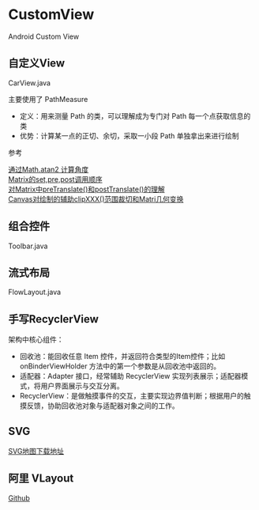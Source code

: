 # CustomView
Android Custom View

## 自定义View
CarView.java

主要使用了 PathMeasure
* 定义：用来测量 Path 的类，可以理解成为专门对 Path 每一个点获取信息的类
* 优势：计算某一点的正切、余切，采取一小段 Path 单独拿出来进行绘制

参考

[通过Math.atan2 计算角度](https://www.jianshu.com/p/9817e267925a)  
[Matrix的set,pre,post调用顺序](https://www.cnblogs.com/dyllove98/archive/2013/06/12/3132802.html)  
[对Matrix中preTranslate()和postTranslate()的理解](https://blog.csdn.net/programchangesworld/article/details/49078387)  
[Canvas对绘制的辅助clipXXX()范围裁切和Matri几何变换](https://hencoder.com/ui-1-4/)

## 组合控件
Toolbar.java

## 流式布局
FlowLayout.java

## 手写RecyclerView

架构中核心组件：
* 回收池：能回收任意 Item 控件，并返回符合类型的Item控件；比如 onBinderViewHolder 方法中的第一个参数是从回收池中返回的。
* 适配器：Adapter 接口，经常辅助 RecyclerView 实现列表展示；适配器模式，将用户界面展示与交互分离。
* RecyclerView：是做触摸事件的交互，主要实现边界值判断；根据用户的触摸反馈，协助回收池对象与适配器对象之间的工作。

## SVG
[SVG地图下载地址](https://www.amcharts.com/download/)

## 阿里 VLayout
[Github](https://github.com/alibaba/vlayout)